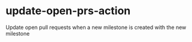 # update-open-prs-action
Update open pull requests when a new milestone is created with the new milestone
